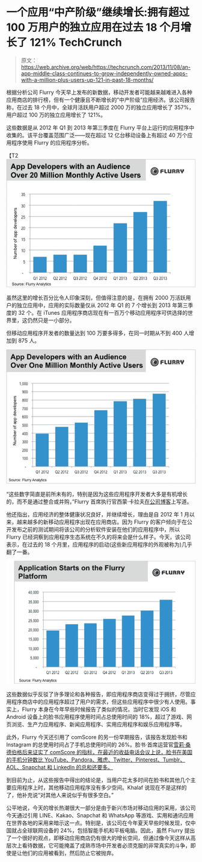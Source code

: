 # 一个应用“中产阶级”继续增长:拥有超过 100 万用户的独立应用在过去 18 个月增长了 121% TechCrunch

> 原文：<https://web.archive.org/web/https://techcrunch.com/2013/11/08/an-app-middle-class-continues-to-grow-independently-owned-apps-with-a-million-plus-users-up-121-in-past-18-months/>

根据分析公司 Flurry 今天早上发布的新数据，移动开发者可能越来越难进入各种应用商店的排行榜，但有一个健康且不断增长的“中产阶级”应用经济。该公司报告称，在过去 18 个月中，全球月活跃用户超过 2000 万的独立应用增长了 357%，用户超过 100 万的独立应用增长了 121%。

这些数据是从 2012 年 Q1 到 2013 年第三季度在 Flurry 平台上运行的应用程序中收集的。该平台覆盖范围广泛——现在超过 12 亿台移动设备上有超过 40 万个应用程序使用 Flurry 的应用程序分析。

【T2![Apps20Mmau-resized-600](img/380ad172a162f7beb849c0e8a9724182.png)

虽然这里的增长百分比令人印象深刻，但值得注意的是，在拥有 2000 万活跃用户的独立应用中，应用的实际数量仅从 2012 年 Q1 的 7 个增长到 2013 年第三季度的 32 个。在 iTunes 应用程序商店现在有一百万个移动应用程序可供选择的世界里，这仍然只是一小部分。

但移动应用程序开发者的数量达到 100 万要多得多，在同一时期从不到 400 人增加到 875 人。

[![Apps1MMau-resized-600](img/8159e5647e088766b0d75f6ee5ad6ab3.png)](https://web.archive.org/web/20221210003222/https://beta.techcrunch.com/2013/11/08/an-app-middle-class-continues-to-grow-independently-owned-apps-with-a-million-plus-users-up-121-in-past-18-months/apps1mmau-resized-600/)

“这些数字简直是前所未有的，特别是因为这些应用程序开发者大多是有机增长的，而不是通过整合或并购，”Flurry 首席执行官西蒙·卡拉夫[在公司博客](https://web.archive.org/web/20221210003222/http://blog.flurry.com/bid/102208/The-Mobile-Content-Exlposion)上写道。

他还指出，应用经济的整体健康状况良好，并继续增长，理由是自 2012 年 1 月以来，越来越多的新移动应用程序出现在应用商店。因为 Flurry 的客户倾向于在公开发布之前的测试期间将该公司的分析软件安装在他们的应用程序中，所以 Flurry 已经洞察到应用程序生态系统在不久的将来会是什么样子。今天，该公司表示，在过去的 18 个月里，应用程序的启动(这些新应用程序的外观被称为)几乎翻了一番。

[![Flurry App Starts-resized-600](img/4db842851804c7ec01341c2ac15a9aaa.png)](https://web.archive.org/web/20221210003222/https://beta.techcrunch.com/2013/11/08/an-app-middle-class-continues-to-grow-independently-owned-apps-with-a-million-plus-users-up-121-in-past-18-months/flurry-app-starts-resized-600/)

这些数据似乎反驳了许多理论和各种报告，即应用程序商店变得过于拥挤，尽管应用程序商店中的应用程序超过了用户的需求，但这些应用程序中很少有人使用。事实上，Flurry 本身在今年早些时候报告了类似的情况，当时它发现 iOS 和 Android 设备上的脸书应用程序使用时间占总使用时间的 18%，超过了游戏、网页浏览、生产力应用程序、新闻应用程序、实用应用程序和娱乐应用程序等。

此外，Flurry 今天还引用了 comScore 的另一份早期报告，该报告发现脸书和 Instagram 的总使用时间占了手机总使用时间的 26%。脸书·首席运营官[雪莉·桑德伯格后来证实了 comScore 的指标，在最近的收益电话会议上说，脸书在美国的手机分钟数比 YouTube、Pandora、雅虎、Twitter、Pinterest、Tumblr、AOL、Snapchat 和 LinkedIn 的总和还要多。](https://web.archive.org/web/20221210003222/https://beta.techcrunch.com/2013/10/30/nearly-half-48-of-daily-users-of-facebook-are-now-mobile-only-says-ceo-zuckerberg/)

到目前为止，从这些报告中得出的结论是，当用户花太多时间在脸书和其他几个主要应用程序上时，其他移动应用程序没有多少空间。Khalaf 说现在不是这样的了，他补充说“对其他人来说似乎有很多空白。”

公平地说，今天的增长热潮很大一部分是由于新兴市场对移动应用的采用，该公司今天通过引用 LINE、Kakao、Snapchat 和 WhatsApp 等游戏、实用和通讯应用在世界各地的采用来暗示这一点。特别是，该公司在今年夏天早些时候发现，仅中国就占全球联网设备的 24%，包括智能手机和平板电脑。因此，虽然 Flurry 提出了一个很好的观点，即移动应用商店仍有很大的增长空间，但通过像今天这样从高层次上看待数据，它可能掩盖了成熟市场中开发者必须克服的非常真实的斗争，即使是让他们的应用被看到，然后防止它被抛弃。